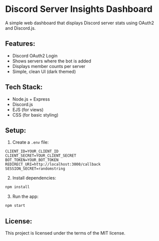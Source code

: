 # Discord Server Insights Dashboard

A simple web dashboard that displays Discord server stats using OAuth2 and Discord.js.

## Features:
- Discord OAuth2 Login
- Shows servers where the bot is added
- Displays member counts per server
- Simple, clean UI (dark themed)

## Tech Stack:
- Node.js + Express
- Discord.js
- EJS (for views)
- CSS (for basic styling)

## Setup:
1. Create a `.env` file:
```
CLIENT_ID=YOUR_CLIENT_ID
CLIENT_SECRET=YOUR_CLIENT_SECRET
BOT_TOKEN=YOUR_BOT_TOKEN
REDIRECT_URI=http://localhost:3000/callback
SESSION_SECRET=randomstring
```

2. Install dependencies:
```bash
npm install
```

3. Run the app:
```bash
npm start
```

## License:
This project is licensed under the terms of the MIT license.
